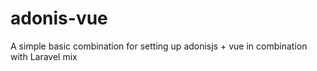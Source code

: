 # adonis-vue
A simple basic combination for setting up adonisjs + vue in combination with Laravel mix
